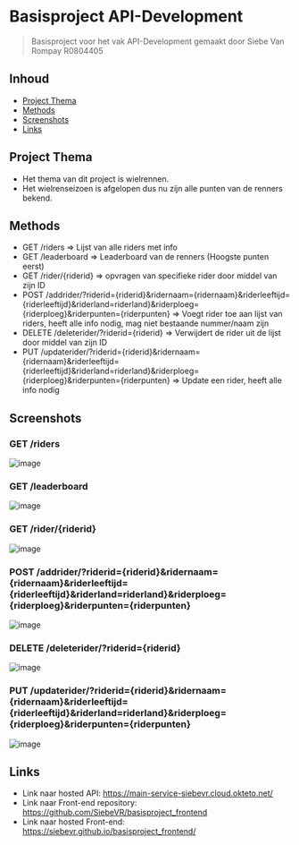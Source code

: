 # Basisproject API-Development
> Basisproject voor het vak API-Development
> gemaakt door Siebe Van Rompay R0804405

## Inhoud

* [Project Thema](#project-thema)
* [Methods](#Methods)
* [Screenshots](#Screenshots)
* [Links](#Links)


## Project Thema

- Het thema van dit project is wielrennen.
- Het wielrenseizoen is afgelopen dus nu zijn alle punten van de renners bekend.


## Methods

- GET /riders => Lijst van alle riders met info
- GET /leaderboard => Leaderboard van de renners (Hoogste punten eerst)
- GET /rider/{riderid} => opvragen van specifieke rider door middel van zijn ID
- POST /addrider/?riderid={riderid}&ridernaam={ridernaam}&riderleeftijd={riderleeftijd}&riderland=riderland}&riderploeg={riderploeg}&riderpunten={riderpunten}
  => Voegt rider toe aan lijst van riders, heeft alle info nodig, mag niet bestaande nummer/naam zijn
- DELETE /deleterider/?riderid={riderid} => Verwijdert de rider uit de lijst door middel van zijn ID
- PUT /updaterider/?riderid={riderid}&ridernaam={ridernaam}&riderleeftijd={riderleeftijd}&riderland=riderland}&riderploeg={riderploeg}&riderpunten={riderpunten}
  => Update een rider, heeft alle info nodig

## Screenshots

### GET /riders
![image](https://user-images.githubusercontent.com/55507726/202534491-b46166cb-1994-4776-9818-a3d9ee4bf1f4.png)

### GET /leaderboard
![image](https://user-images.githubusercontent.com/55507726/202574581-3da588b3-3dd4-4ddb-9e44-bc4247f52357.png)

### GET /rider/{riderid}
![image](https://user-images.githubusercontent.com/55507726/202574689-9c0fb467-43d2-4b54-ae74-828ca43b931b.png)

### POST /addrider/?riderid={riderid}&ridernaam={ridernaam}&riderleeftijd={riderleeftijd}&riderland=riderland}&riderploeg={riderploeg}&riderpunten={riderpunten}
![image](https://user-images.githubusercontent.com/55507726/202575446-6e49fb0a-b016-4c71-a647-6153d97d3e75.png)

### DELETE /deleterider/?riderid={riderid}
![image](https://user-images.githubusercontent.com/55507726/202575631-dcf1de92-abe3-4b73-9016-d7cd0dae2154.png)

### PUT /updaterider/?riderid={riderid}&ridernaam={ridernaam}&riderleeftijd={riderleeftijd}&riderland=riderland}&riderploeg={riderploeg}&riderpunten={riderpunten}
![image](https://user-images.githubusercontent.com/55507726/202576162-f1f878cf-02cc-44f1-a8c9-bcf96585d6a8.png)


## Links

- Link naar hosted API: https://main-service-siebevr.cloud.okteto.net/
- Link naar Front-end repository: https://github.com/SiebeVR/basisproject_frontend
- Link naar hosted Front-end: https://siebevr.github.io/basisproject_frontend/
